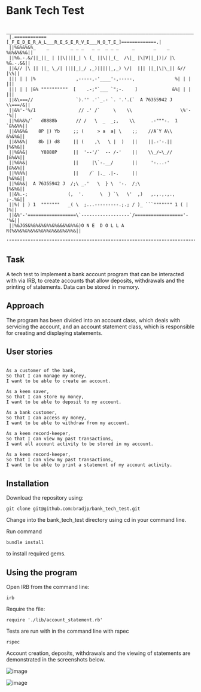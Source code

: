 Bank Tech Test
==============

      ______________________________________________________________________
     |.============[_F_E_D_E_R_A_L___R_E_S_E_R_V_E___N_O_T_E_]=============.|
     ||%&%&%&%_    _        _ _ _   _ _  _ _ _     _       _    _  %&%&%&%&||
     ||%&.-.&/||_||_ | ||\||||_| \ (_ ||\||_(_  /\|_ |\|V||_|)|/ |\ %&.-.&&||
     ||&// |\ || ||_ \_/| ||||_|_/ ,_)|||||_,_) \/|  ||| ||_|\|\_|| &// |\%||
     ||| | | |%               ,-----,-'____'-,-----,               %| | | |||
     ||| | | |&% """"""""""  [    .-;"`___ `";-.    ]             &%| | | |||
     ||&\===//                `).'' .'`_.- `. '.'.(`  A 76355942 J  \\===/&||
     ||&%'-'%/1                // .' /`     \    \\                  \%'-'%||
     ||%&%&%/`   d8888b       // /   \  _  _;,    \\      .-"""-.  1 `&%&%%||
     ||&%&%&    8P |) Yb     ;; (     > a  a| \    ;;    //A`Y A\\    &%&%&||
     ||&%&%|    8b |) d8     || (    ,\   \ |  )   ||    ||.-'-.||    |%&%&||
     ||%&%&|     Y8888P      ||  '--'/`  -- /-'    ||    \\_/~\_//    |&%&%||
     ||%&%&|                 ||     |\`-.__/       ||     '-...-'     |&%&%||
     ||%%%%|                 ||    /` |._ .|-.     ||                 |%&%&||
     ||%&%&|  A 76355942 J  /;\ _.'   \  } \  '-.  /;\                |%&%&||
     ||&%.-;               (,  '.      \  } `\   \'  ,)   ,.,.,.,.,   ;-.%&||
     ||%( | ) 1  """""""   _( \  ;...---------.;.; / )_ ```""""""" 1 ( | )%||
     ||&%'-'==================\`------------------`/=================='-'%&||
     ||%&JGS&%&%&%&%%&%&&&%&%%&)O N E  D O L L A R(%&%&%&%&%&%&%%&%&&&%&%%&||
     '""""""""""""""""""""""""""""""""""""""""""""""""""""""""""""""""""""""`

Task
-----

A tech test to implement a bank account program that can be interacted with via IRB, to create accounts that allow deposits, withdrawals and the printing of statements. Data can be stored in memory.

Approach
--------


The program has been divided into an account class, which deals with servicing the account, and an account statement class, which is responsible for creating and displaying statements. 


User stories
------------

```

As a customer of the bank,
So that I can manage my money,
I want to be able to create an account.

As a keen saver,
So that I can store my money,
I want to be able to deposit to my account.

As a bank customer,
So that I can access my money,
I want to be able to withdraw from my account.

As a keen record-keeper,
So that I can view my past transactions,
I want all account activity to be stored in my account.

As a keen record-keeper,
So that I can view my past transactions,
I want to be able to print a statement of my account activity.

```
Installation
------------

Download the repository using:

```
git clone git@github.com:bradjp/bank_tech_test.git
```

Change into the bank_tech_test directory using cd in your command line.

Run command
```
bundle install
```
to install required gems.

Using the program
-----------------

Open IRB from the command line:
```
irb
```
Require the file:
```
require './lib/account_statement.rb'
```

Tests are run with in the command line with rspec

```
rspec
```


Account creation, deposits, withdrawals and the viewing of statements are demonstrated in the screenshots below.


![image](https://user-images.githubusercontent.com/47543495/69178410-6bd1b600-0b01-11ea-8462-9ec2144078cd.png)

![image](https://user-images.githubusercontent.com/47543495/69178271-32994600-0b01-11ea-999d-8792f826b1dc.png)



